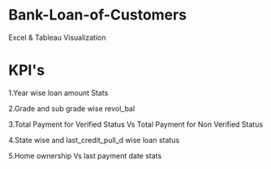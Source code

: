 # Bank-Loan-of-Customers
Excel & Tableau Visualization

# KPI's

1.Year wise loan amount Stats

2.Grade and sub grade wise revol_bal

3.Total Payment for Verified Status Vs Total Payment for Non Verified Status

4.State wise and last_credit_pull_d wise loan status

5.Home ownership Vs last payment date stats

